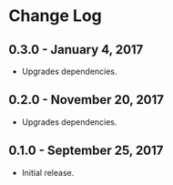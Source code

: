 Change Log
============

0.3.0 - January 4, 2017
----------
* Upgrades dependencies.

0.2.0 - November 20, 2017
----------
* Upgrades dependencies.

0.1.0 - September 25, 2017
----------
* Initial release.
